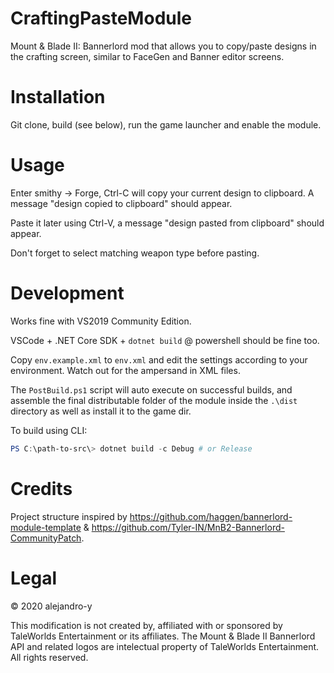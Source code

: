 # CraftingPasteModule

Mount & Blade II: Bannerlord mod that allows you to copy/paste designs in the crafting screen, similar to FaceGen and Banner editor screens.

# Installation

Git clone, build (see below), run the game launcher and enable the module.

# Usage

Enter smithy -> Forge, Ctrl-C will copy your current design to clipboard. A message "design copied to clipboard" should appear.

Paste it later using Ctrl-V, a message "design pasted from clipboard" should appear.

Don't forget to select matching weapon type before pasting.

# Development

Works fine with VS2019 Community Edition.

VSCode + .NET Core SDK + `dotnet build` @ powershell should be fine too.

Copy `env.example.xml` to `env.xml` and edit the settings according to your environment. Watch out for the ampersand in XML files.

The `PostBuild.ps1` script will auto execute on successful builds, and assemble the final distributable folder of the module inside the `.\dist` directory as well as install it to the game dir.

To build using CLI:
```ps1
PS C:\path-to-src\> dotnet build -c Debug # or Release
```

# Credits

Project structure inspired by https://github.com/haggen/bannerlord-module-template & https://github.com/Tyler-IN/MnB2-Bannerlord-CommunityPatch.

# Legal

© 2020 alejandro-y

This modification is not created by, affiliated with or sponsored by TaleWorlds Entertainment or its affiliates. The Mount & Blade II Bannerlord API and related logos are intelectual property of TaleWorlds Entertainment. All rights reserved.
